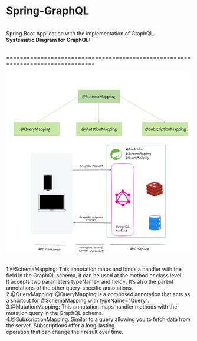 # Spring-GraphQL</br>
</br>
Spring Boot Application with the implementation of GraphQL.</br>
<b>Systematic Diagram for GraphQL:</b></br>

</br>

================================================================================

![](images/graphql.png)
![](images/GraphQL_spring-1-1536x922.png)
</br>

</br>
1.@SchemaMapping: This annotation maps and binds a handler with the field in the GraphQL schema, it can be used at the method or class level.</br>
It accepts two parameters typeName= and field=. It’s also the parent annotations of the other query-specific annotations.</br>
2.@QueryMapping: @QueryMapping is a composed annotation that acts as a shortcut for @SchemaMapping with typeName="Query".</br>
3.@MutationMapping: This annotation maps handler methods with the mutation query in the GraphQL schema.<br/>
4.@SubscriptionMapping: Similar to a query allowing you to fetch data from the server. Subscriptions offer a long-lasting</br>
operation that can change their result over time.
